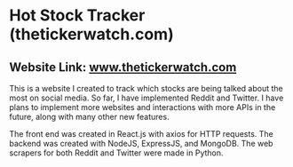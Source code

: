 # Hot Stock Tracker (thetickerwatch.com)

## Website Link: www.thetickerwatch.com

This is a website I created to track which stocks are being talked about the most on social media. So far, I have implemented Reddit and Twitter. I have plans to implement more websites and interactions with more APIs in the future, along with many other new features.

The front end was created in React.js with axios for HTTP requests. The backend was created with NodeJS, ExpressJS, and MongoDB. The web scrapers for both Reddit and Twitter were made in Python.
